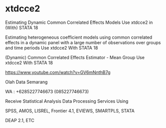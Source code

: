 # xtdcce2
Estimating Dynamic Common Correlated Effects Models Use xtdcce2 in (With) STATA 18

Estimating heterogeneous coefficient models using common correlated effects in a dynamic panel with a large number of observations over groups and time periods Use xtdcce2 With STATA 18

(Dynamic) Common Correlated Effects Estimator - Mean Group Use xtdcce2 With STATA 18

https://www.youtube.com/watch?v=GV6mNnthB7g

Olah Data Semarang

WA : +6285227746673 (085227746673)

Receive Statistical Analysis Data Processing Services Using

SPSS, AMOS, LISREL, Frontier 4.1, EVIEWS, SMARTPLS, STATA

DEAP 2.1, ETC
